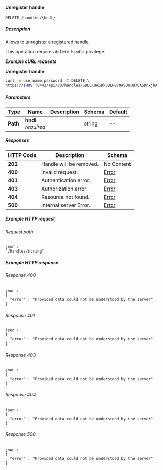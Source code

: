 
<a name="remove_handle"></a>
#### Unregister handle
```
DELETE /handles/{hndl}
```


##### Description
Allows to unregister a registered handle.

This operation requires `delete_handle` privilege.

***Example cURL requests***

**Unregister handle**
```bash
curl -u username:password -X DELETE \
https://$HOST:8443/api/v3/handles/SDLLKHASDkSDLHU70ASDnHU70ASDnkjhA
```


##### Parameters

|Type|Name|Description|Schema|Default|
|---|---|---|---|---|
|**Path**|**hndl**  <br>*required*||string|--|


##### Responses

|HTTP Code|Description|Schema|
|---|---|---|
|**202**|Handle will be removed.|No Content|
|**400**|Invalid request.|[Error](../definitions/Error.md#error)|
|**401**|Authentication error.|[Error](../definitions/Error.md#error)|
|**403**|Authorization error.|[Error](../definitions/Error.md#error)|
|**404**|Resource not found.|[Error](../definitions/Error.md#error)|
|**500**|Internal server Error.|[Error](../definitions/Error.md#error)|


##### Example HTTP request

###### Request path
```
json :
"/handles/string"
```


##### Example HTTP response

###### Response 400
```
json :
{
  "error" : "Provided data could not be understood by the server"
}
```


###### Response 401
```
json :
{
  "error" : "Provided data could not be understood by the server"
}
```


###### Response 403
```
json :
{
  "error" : "Provided data could not be understood by the server"
}
```


###### Response 404
```
json :
{
  "error" : "Provided data could not be understood by the server"
}
```


###### Response 500
```
json :
{
  "error" : "Provided data could not be understood by the server"
}
```



